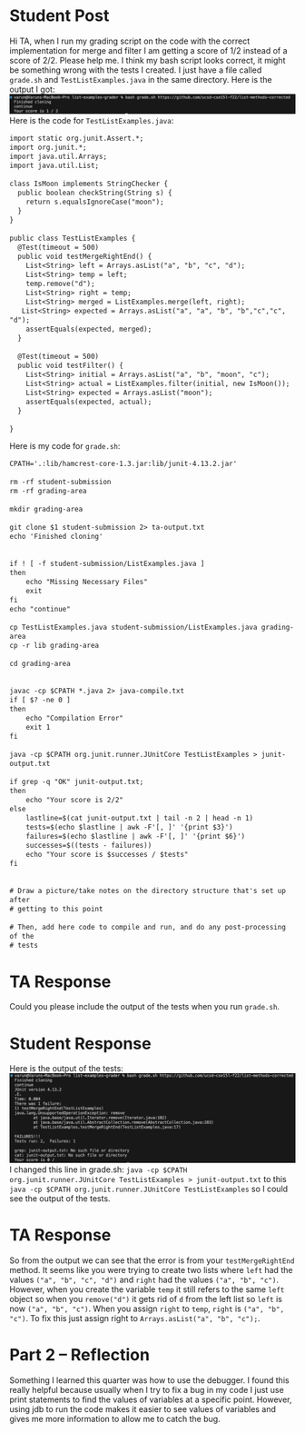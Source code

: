 # Student Post
Hi TA, when I run my grading script on the code with the correct implementation for merge and filter I am getting a score of 1/2 instead of a score of 2/2. Please help me. I think my bash script looks correct, it might be something wrong with the tests I created. I just have a file called ```grade.sh``` and ```TestListExamples.java``` in the same directory.
Here is the output I got:
![Image](lab5-1.png)
Here is the code for ```TestListExamples.java```:
```
import static org.junit.Assert.*;
import org.junit.*;
import java.util.Arrays;
import java.util.List;

class IsMoon implements StringChecker {
  public boolean checkString(String s) {
    return s.equalsIgnoreCase("moon");
  }
}

public class TestListExamples {
  @Test(timeout = 500)
  public void testMergeRightEnd() {
    List<String> left = Arrays.asList("a", "b", "c", "d");
    List<String> temp = left;
    temp.remove("d");
    List<String> right = temp; 
    List<String> merged = ListExamples.merge(left, right);
   List<String> expected = Arrays.asList("a", "a", "b", "b","c","c", "d");
    assertEquals(expected, merged);
  }

  @Test(timeout = 500)
  public void testFilter() {
    List<String> initial = Arrays.asList("a", "b", "moon", "c");
    List<String> actual = ListExamples.filter(initial, new IsMoon());
    List<String> expected = Arrays.asList("moon");
    assertEquals(expected, actual);
  }

}
```
Here is my code for ```grade.sh```:
```
CPATH='.:lib/hamcrest-core-1.3.jar:lib/junit-4.13.2.jar'

rm -rf student-submission
rm -rf grading-area

mkdir grading-area

git clone $1 student-submission 2> ta-output.txt
echo 'Finished cloning'


if ! [ -f student-submission/ListExamples.java ]
then 
    echo "Missing Necessary Files"
    exit
fi
echo "continue"

cp TestListExamples.java student-submission/ListExamples.java grading-area
cp -r lib grading-area

cd grading-area


javac -cp $CPATH *.java 2> java-compile.txt
if [ $? -ne 0 ]
then
    echo "Compilation Error"
    exit 1
fi

java -cp $CPATH org.junit.runner.JUnitCore TestListExamples > junit-output.txt

if grep -q "OK" junit-output.txt; 
then
    echo "Your score is 2/2"
else
    lastline=$(cat junit-output.txt | tail -n 2 | head -n 1)
    tests=$(echo $lastline | awk -F'[, ]' '{print $3}')
    failures=$(echo $lastline | awk -F'[, ]' '{print $6}')
    successes=$((tests - failures))
    echo "Your score is $successes / $tests"
fi


# Draw a picture/take notes on the directory structure that's set up after
# getting to this point

# Then, add here code to compile and run, and do any post-processing of the
# tests
```

# TA Response
Could you please include the output of the tests when you run ```grade.sh```.
# Student Response
Here is the output of the tests:
![Image](lab5-2.png)
I changed this line in grade.sh: ```java -cp $CPATH org.junit.runner.JUnitCore TestListExamples > junit-output.txt``` to this ```java -cp $CPATH org.junit.runner.JUnitCore TestListExamples``` so I could see the output of the tests.
# TA Response
So from the output we can see that the error is from your ```testMergeRightEnd``` method. It seems like you were trying to create two lists where ```left``` had the values ```("a", "b", "c", "d")``` and ```right``` had the values ```("a", "b", "c")```. However, when you create the variable ```temp``` it still refers to the same ```left``` object so when you ```remove("d")``` it gets rid of ```d``` from the left list so ```left``` is now ```("a", "b", "c")```. When you assign ```right``` to ```temp```, ```right``` is ```("a", "b", "c")```. To fix this just assign right to ```Arrays.asList("a", "b", "c");```.
# Part 2 – Reflection
Something I learned this quarter was how to use the debugger. I found this really helpful because usually when I try to fix a bug in my code I just use print statements to find the values of variables at a specific point. However, using jdb to run the code makes it easier to see values of variables and gives me more information to allow me to catch the bug.

